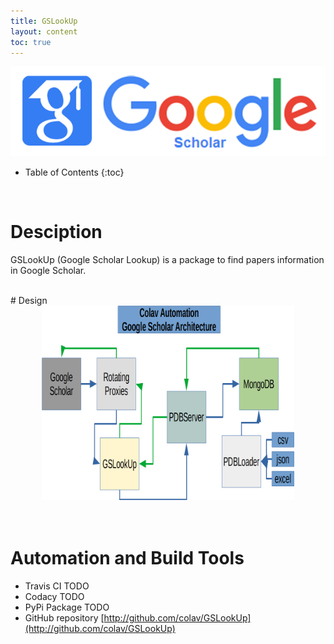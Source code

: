 ```yaml
---
title: GSLookUp
layout: content
toc: true
---
```


<center>
<img src="/img/GScholarLogo.png"/>
</center>

* Table of Contents 
{:toc}
<br>


# Desciption
GSLookUp (Google Scholar Lookup) is a package to find papers information in Google Scholar.

<br>
# Design
<center>
<img src="/img/GSLookUpDiagram.png" width="80%" height="60%"/>
</center>

<br>
<br>

# Automation and Build Tools 
* Travis CI TODO
* Codacy TODO
* PyPi Package TODO
* GitHub repository [http://github.com/colav/GSLookUp](http://github.com/colav/GSLookUp)
